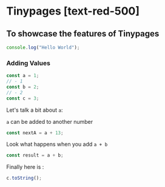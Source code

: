 # Tinypages [text-red-500]

## To showcase the features of Tinypages

```js
console.log("Hello World");
```

### Adding Values

```ts {"name":"main"}
const a = 1;
// - 1
const b = 2;
// - 2
const c = 3;
```

Let's talk a bit about `a`:

`a` can be added to another number

```ts
const nextA = a + 13;
```

Look what happens when you add `a + b`

```ts {"include":"main-2"}
const result = a + b;
```

Finally here is :

```ts {"include":"main"}
c.toString();
```
